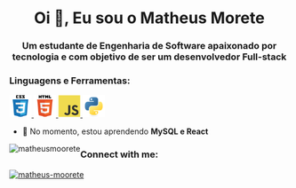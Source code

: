 <h1 align="center">Oi 👋, Eu sou o Matheus Morete</h1>
<h3 align="center">Um estudante de Engenharia de Software apaixonado por tecnologia e com objetivo de ser um desenvolvedor Full-stack</h3>


<h3 align="left">Linguagens e Ferramentas:</h3>
</a> <a href="https://www.w3schools.com/css/" target="_blank" rel="noreferrer"> <img src="https://raw.githubusercontent.com/devicons/devicon/master/icons/css3/css3-original-wordmark.svg" alt="css3" width="40" height="40"/> </a> <a href="https://www.w3.org/html/" target="_blank" rel="noreferrer"> <img src="https://raw.githubusercontent.com/devicons/devicon/master/icons/html5/html5-original-wordmark.svg" alt="html5" width="40" height="40"/> </a> <a href="https://developer.mozilla.org/en-US/docs/Web/JavaScript" target="_blank" rel="noreferrer"> <img src="https://raw.githubusercontent.com/devicons/devicon/master/icons/javascript/javascript-original.svg" alt="javascript" width="40" height="40"/> </a> <a href="https://www.python.org" target="_blank" rel="noreferrer"> <img src="https://raw.githubusercontent.com/devicons/devicon/master/icons/python/python-original.svg" alt="python" width="40" height="40"/> </a> 

</p>

- 🌱 No momento, estou aprendendo **MySQL e React**

<p><img align="left" src="https://github-readme-stats.vercel.app/api/top-langs?username=matheusmoorete&show_icons=true&locale=en&layout=compact" alt="matheusmoorete" /></p>



<h3 align="left">Connect with me:</h3>
<p align="left">
<a href="https://linkedin.com/in/matheus-moorete" target="blank"><img align="center" src="https://raw.githubusercontent.com/rahuldkjain/github-profile-readme-generator/master/src/images/icons/Social/linked-in-alt.svg" alt="matheus-moorete" height="30" width="40" /></a>
</p>


